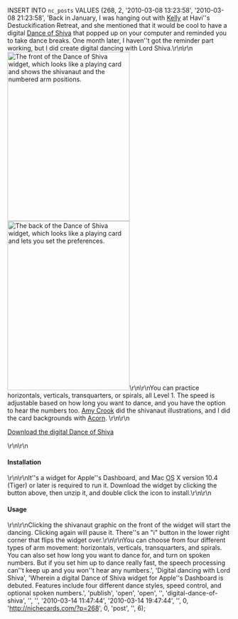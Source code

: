 INSERT INTO `nc_posts` VALUES (268, 2, '2010-03-08 13:23:58', '2010-03-08 
21:23:58', 'Back in January, I was hanging out with <a 
href="http://copylicious.com/" title="Kelly Parkinson a.ka. Copylicious Kelly, 
is an amazing copy editor and seriously cool person.">Kelly</a> at Havi''s 
Destuckification Retreat, and she mentioned that it would be cool to have a 
digital <a href="/dance-of-shiva/" title="My somewhat lucid explanation for 
what Dance of Shiva is.">Dance of Shiva</a> that popped up on your computer and 
reminded you to take dance breaks. One month later, I haven''t got the reminder 
part working, but I did create digital dancing with Lord Shiva.\r\n\r\n<img 
src="/images/SNWidgetFront.png" width="275" height="380" alt="The front of the 
Dance of Shiva widget, which looks like a playing card and shows the shivanaut 
and the numbered arm positions."/><img src="/images/SNWidgetBack.png" 
width="275" height="380" alt="The back of the Dance of Shiva widget, which 
looks like a playing card and lets you set the preferences."/>\r\n\r\nYou can 
practice horizontals, verticals, transquarters, or spirals, all Level 1. The 
speed is adjustable based on how long you want to dance, and you have the 
option to hear the numbers too. <a href="http://notdeadyetstudios.com/" 
title="Amy Crook does absolutely fantastic artwork.">Amy Crook</a> did the 
shivanaut illustrations, and I did the card backgrounds with <a 
href="http://flyingmeat.com/acorn/" title="Acorn is Mac OS X image editor for 
humans.">Acorn</a>. \r\n\r\n<p class="buy"><a href="/software/SNWidget.zip" 
title="Download the Dance of Shiva Dashboard widget.">Download the digital 
Dance of Shiva</a></p>\r\n\r\n<h4>Installation</h4>\r\n\r\nIt''s a widget for 
Apple''s Dashboard, and Mac <abbr title="Operating System">OS</abbr> X version 
10.4 (Tiger) or later is required to run it. Download the widget by clicking 
the button above, then unzip it, and double click the icon to 
install.\r\n\r\n<h4>Usage</h4>\r\n\r\nClicking the shivanaut graphic on the 
front of the widget will start the dancing. Clicking again will pause it. 
There''s an "i" button in the lower right corner that flips the widget 
over.\r\n\r\nYou can choose from four different types of arm movement: 
horizontals, verticals, transquarters, and spirals. You can also set how long 
you want to dance for, and turn on spoken numbers. But if you set him up to 
dance really fast, the speech processing can''t keep up and you won''t hear any 
numbers.', 'Digital dancing with Lord Shiva', 'Wherein a digital Dance of Shiva 
widget for Apple''s Dashboard is debuted. Features include four different dance 
styles, speed control, and optional spoken numbers.', 'publish', 'open', 
'open', '', 'digital-dance-of-shiva', '', '', '2010-03-14 11:47:44', 
'2010-03-14 19:47:44', '', 0, 'http://nichecards.com/?p=268', 0, 'post', '', 6);
